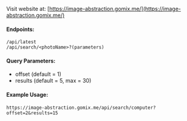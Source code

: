 Visit website at: [https://image-abstraction.gomix.me/](https://image-abstraction.gomix.me/)

#### Endpoints:
```
/api/latest
/api/search/<photoName>?(parameters)
```

#### Query Parameters:
- offset (default = 1)
- results (default = 5, max = 30)

#### Example Usage:
```
https://image-abstraction.gomix.me/api/search/computer?offset=2&results=15
```